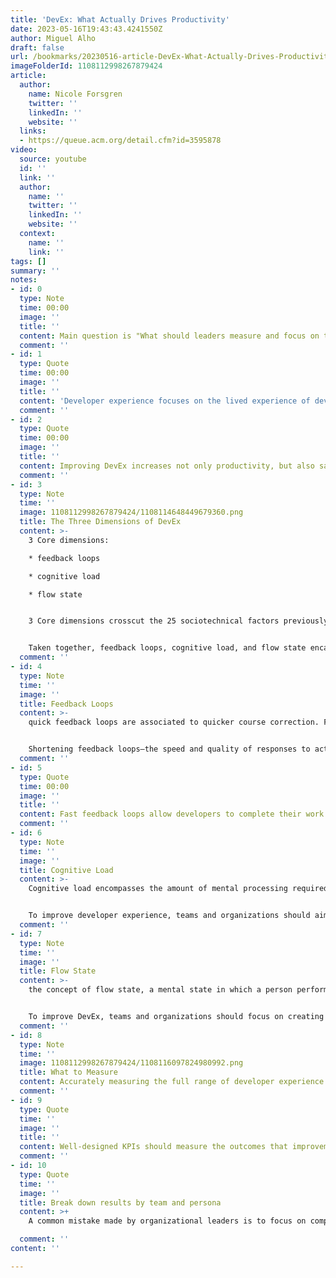 ```yaml
---
title: 'DevEx: What Actually Drives Productivity'
date: 2023-05-16T19:43:43.4241550Z
author: Miguel Alho
draft: false
url: /bookmarks/20230516-article-DevEx-What-Actually-Drives-Productivity
imageFolderId: 1108112998267879424
article:
  author:
    name: Nicole Forsgren
    twitter: ''
    linkedIn: ''
    website: ''
  links:
  - https://queue.acm.org/detail.cfm?id=3595878
video:
  source: youtube
  id: ''
  link: ''
  author:
    name: ''
    twitter: ''
    linkedIn: ''
    website: ''
  context:
    name: ''
    link: ''
tags: []
summary: ''
notes:
- id: 0
  type: Note
  time: 00:00
  image: ''
  title: ''
  content: Main question is "What should leaders measure and focus on to improve developer productivity?"
  comment: ''
- id: 1
  type: Quote
  time: 00:00
  image: ''
  title: ''
  content: 'Developer experience focuses on the lived experience of developers and the points of friction they encounter in their everyday work. In addition to improving productivity, DevEx drives business performance through increased efficiency, product quality, and employee retention. '
  comment: ''
- id: 2
  type: Quote
  time: 00:00
  image: ''
  title: ''
  content: Improving DevEx increases not only productivity, but also satisfaction, engagement, and employee retention.
  comment: ''
- id: 3
  type: Note
  time: ''
  image: 1108112998267879424/1108114648449679360.png
  title: The Three Dimensions of DevEx
  content: >-
    3 Core dimensions:

    * feedback loops

    * cognitive load

    * flow state


    3 Core dimensions crosscut the 25 sociotechnical factors previously identified in research (SPACE)


    Taken together, feedback loops, cognitive load, and flow state encapsulate the full range of friction types encountered by developers
  comment: ''
- id: 4
  type: Note
  time: ''
  image: ''
  title: Feedback Loops
  content: >-
    quick feedback loops are associated to quicker course correction. Faster builds, more frequent deploys, shorter lead times are a part of this.


    Shortening feedback loops—the speed and quality of responses to actions performed—is equally important to improving DevEx.
  comment: ''
- id: 5
  type: Quote
  time: 00:00
  image: ''
  title: ''
  content: Fast feedback loops allow developers to complete their work quickly with minimal friction. Slow feedback loops, by contrast, interrupt the development process, leading to frustration and delays as developers wait or decide to switch tasks. Slow feedback loops cause additional interruptions when feedback from systems (such as an integrated test run) or people (such as review notes) is returned and requires immediate attention. To improve DevEx, organizations should shorten feedback loops by identifying areas where development tools can be accelerated (e.g., build and test processes, development environment setup) or human hand-off processes improved. Organizational structures should also be optimized to promote streamlined team interactions that minimize delay.
  comment: ''
- id: 6
  type: Note
  time: ''
  image: ''
  title: Cognitive Load
  content: >-
    Cognitive load encompasses the amount of mental processing required for a developer to perform a task


    To improve developer experience, teams and organizations should aim to reduce cognitive load by finding ways to eliminate unnecessary hurdles in the development process. Emphasis should be placed on creating well-organized code and documentation both to facilitate developers' understanding of the systems they work with and to reduce the amount of context or task switching required to complete their projects.
  comment: ''
- id: 7
  type: Note
  time: ''
  image: ''
  title: Flow State
  content: >-
    the concept of flow state, a mental state in which a person performing an activity is fully immersed in a feeling of energized focus, full involvement, and enjoyment.


    To improve DevEx, teams and organizations should focus on creating the optimal conditions for flow state. Disruptions should be minimized by clustering meetings, avoiding unplanned work, and batching help requests. Leaders should also recognize that flow state depends on creating positive team cultures that give developers autonomy and opportunities to work on fulfilling challenges.
  comment: ''
- id: 8
  type: Note
  time: ''
  image: 1108112998267879424/1108116097824980992.png
  title: What to Measure
  content: Accurately measuring the full range of developer experience requires not only capturing developers' perceptions and workflows across these dimensions, but also overall KPIs (key performance indicators) or "North Star metrics" that capture the bigger picture.
  comment: ''
- id: 9
  type: Quote
  time: ''
  image: ''
  title: ''
  content: Well-designed KPIs should measure the outcomes that improvements to DevEx correlate with and seek to drive, including productivity, satisfaction, engagement, and retention
  comment: ''
- id: 10
  type: Quote
  time: ''
  image: ''
  title: Break down results by team and persona
  content: >+
    A common mistake made by organizational leaders is to focus on companywide results instead of data broken down by team and persona (e.g., role, tenure, seniority). As previously described, developer experience is highly contextual and can differ radically across teams or roles. Focusing only on aggregate results can lead to overlooking problems that affect small but important populations within the company, such as mobile developers.

  comment: ''
content: ''

---
```

